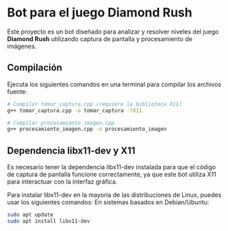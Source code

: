 # Bot para el juego Diamond Rush

Este proyecto es un bot diseñado para analizar y resolver niveles del juego **Diamond Rush** utilizando captura de pantalla y procesamiento de imágenes.

## Compilación

Ejecuta los siguientes comandos en una terminal para compilar los archivos fuente:

```bash
# Compilar tomar_captura.cpp (requiere la biblioteca X11)
g++ tomar_captura.cpp -o tomar_captura -lX11

# Compilar procesamiento_imagen.cpp
g++ procesamiento_imagen.cpp -o procesamiento_imagen
```

## Dependencia libx11-dev y X11

Es necesario tener la dependencia libx11-dev instalada para que el código de captura de pantalla funcione correctamente, ya que este bot utiliza X11 para interactuar con la interfaz gráfica.

Para instalar libx11-dev en la mayoría de las distribuciones de Linux, puedes usar los siguientes comandos:
En sistemas basados en Debian/Ubuntu:

```bash
sudo apt update
sudo apt install libx11-dev
```
